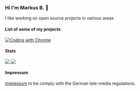 ### Hi I'm Markus B. 👋

I like working on open source projects in various areas


#### List of some of my projects
[![Coding with Chrome](https://github-readme-stats.vercel.app/api/pin/?username=google&repo=coding-with-chrome)](https://github.com/google/coding-with-chrome)

<!--
**MarkusBordihn/MarkusBordihn** is a ✨ _special_ ✨ repository because its `README.md` (this file) appears on your GitHub profile.

Here are some ideas to get you started:

- 🔭 I’m currently working on ...
- 🌱 I’m currently learning ...
- 👯 I’m looking to collaborate on ...
- 🤔 I’m looking for help with ...
- 💬 Ask me about ...
- 📫 How to reach me: ...
- 😄 Pronouns: ...
- ⚡ Fun fact: ...
-->

#### Stats

<a href="https://github.com/anuraghazra/github-readme-stats">
  <img align="center" valign="top" src="https://github-readme-stats.vercel.app/api?username=MarkusBordihn&show_icons=true" />
</a>
<a href="https://github.com/anuraghazra/github-readme-stats">
  <img align="center" valign="top" src="https://github-readme-stats.vercel.app/api/top-langs/?username=MarkusBordihn&layout=compact" />
</a>
<br>

#### Impressum
[Impressum](https://github.com/MarkusBordihn/Impressum) to be comply with the German tele-media regulations.
